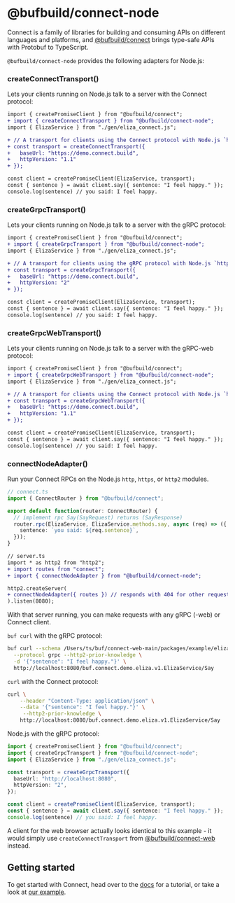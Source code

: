 # @bufbuild/connect-node

Connect is a family of libraries for building and consuming APIs on different languages and platforms, and 
[@bufbuild/connect](https://www.npmjs.com/package/@bufbuild/connect) brings type-safe APIs with Protobuf to 
TypeScript.

`@bufbuild/connect-node` provides the following adapters for Node.js:

### createConnectTransport()

Lets your clients running on Node.js talk to a server with the Connect protocol:

```diff
import { createPromiseClient } from "@bufbuild/connect";
+ import { createConnectTransport } from "@bufbuild/connect-node";
import { ElizaService } from "./gen/eliza_connect.js";

+ // A transport for clients using the Connect protocol with Node.js `http` module
+ const transport = createConnectTransport({
+   baseUrl: "https://demo.connect.build",
+   httpVersion: "1.1"
+ });

const client = createPromiseClient(ElizaService, transport);
const { sentence } = await client.say({ sentence: "I feel happy." });
console.log(sentence) // you said: I feel happy.
```

### createGrpcTransport()

Lets your clients running on Node.js talk to a server with the gRPC protocol:

```diff
import { createPromiseClient } from "@bufbuild/connect";
+ import { createGrpcTransport } from "@bufbuild/connect-node";
import { ElizaService } from "./gen/eliza_connect.js";

+ // A transport for clients using the gRPC protocol with Node.js `http2` module
+ const transport = createGrpcTransport({
+   baseUrl: "https://demo.connect.build",
+   httpVersion: "2"
+ });

const client = createPromiseClient(ElizaService, transport);
const { sentence } = await client.say({ sentence: "I feel happy." });
console.log(sentence) // you said: I feel happy.
```

### createGrpcWebTransport()

Lets your clients running on Node.js talk to a server with the gRPC-web protocol:

```diff
import { createPromiseClient } from "@bufbuild/connect";
+ import { createGrpcWebTransport } from "@bufbuild/connect-node";
import { ElizaService } from "./gen/eliza_connect.js";

+ // A transport for clients using the Connect protocol with Node.js `http` module
+ const transport = createGrpcWebTransport({
+   baseUrl: "https://demo.connect.build",
+   httpVersion: "1.1"
+ });

const client = createPromiseClient(ElizaService, transport);
const { sentence } = await client.say({ sentence: "I feel happy." });
console.log(sentence) // you said: I feel happy.
```


### connectNodeAdapter()

Run your Connect RPCs on the Node.js `http`, `https`, or `http2` modules.

```ts
// connect.ts
import { ConnectRouter } from "@bufbuild/connect";

export default function(router: ConnectRouter) {
  // implement rpc Say(SayRequest) returns (SayResponse)
  router.rpc(ElizaService, ElizaService.methods.say, async (req) => ({
    sentence: `you said: ${req.sentence}`,
  }));
}
```

```diff
// server.ts
import * as http2 from "http2";
+ import routes from "connect";
+ import { connectNodeAdapter } from "@bufbuild/connect-node";

http2.createServer(
+ connectNodeAdapter({ routes }) // responds with 404 for other requests
).listen(8080);
```


With that server running, you can make requests with any gRPC (-web) or Connect client.

`buf curl` with the gRPC protocol:

```bash
buf curl --schema /Users/ts/buf/connect-web-main/packages/example/eliza.proto \
  --protocol grpc --http2-prior-knowledge \
  -d '{"sentence": "I feel happy."}' \
  http://localhost:8080/buf.connect.demo.eliza.v1.ElizaService/Say
```

`curl` with the Connect protocol:

```bash
curl \
    --header "Content-Type: application/json" \
    --data '{"sentence": "I feel happy."}' \
     --http2-prior-knowledge \
    http://localhost:8080/buf.connect.demo.eliza.v1.ElizaService/Say
```

Node.js with the gRPC protocol:

```ts
import { createPromiseClient } from "@bufbuild/connect";
import { createGrpcTransport } from "@bufbuild/connect-node";
import { ElizaService } from "./gen/eliza_connect.js";

const transport = createGrpcTransport({
  baseUrl: "http://localhost:8080",
  httpVersion: "2",
});

const client = createPromiseClient(ElizaService, transport);
const { sentence } = await client.say({ sentence: "I feel happy." });
console.log(sentence) // you said: I feel happy.
```

A client for the web browser actually looks identical to this example - it would
simply use `createConnectTransport` from [@bufbuild/connect-web](https://www.npmjs.com/package/@bufbuild/connect-web) 
instead.


## Getting started

To get started with Connect, head over to the [docs](https://connect.build/docs/node/getting-started) 
for a tutorial, or take a look at [our example](https://github.com/bufbuild/connect-es/tree/main/packages/example). 
